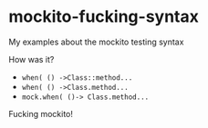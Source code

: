 # mockito-fucking-syntax
My examples about the mockito testing syntax

How was it? 
* `when( () ->Class::method...`
* `when( () ->Class.method...`
* `mock.when( ()-> Class.method...`

Fucking mockito!
